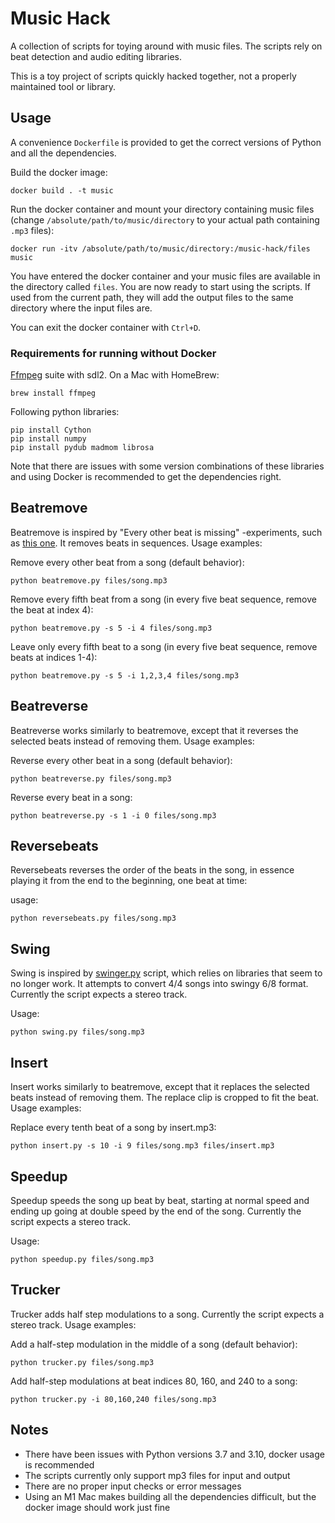 # Music Hack

A collection of scripts for toying around with music files. The scripts rely on beat detection and audio editing libraries.

This is a toy project of scripts quickly hacked together, not a properly maintained tool or library.

## Usage

A convenience `Dockerfile` is provided to get the correct versions of Python and all the dependencies.

Build the docker image:

    docker build . -t music

Run the docker container and mount your directory containing music files (change `/absolute/path/to/music/directory` to your actual path containing `.mp3` files):

    docker run -itv /absolute/path/to/music/directory:/music-hack/files music

You have entered the docker container and your music files are available in the directory called `files`. You are now ready to start using the scripts. If used from the current path, they will add the output files to the same directory where the input files are.

You can exit the docker container with `Ctrl+D`.

### Requirements for running without Docker

[Ffmpeg](https://www.ffmpeg.org) suite with sdl2. On a Mac with HomeBrew:

    brew install ffmpeg

Following python libraries:

    pip install Cython
    pip install numpy
    pip install pydub madmom librosa

Note that there are issues with some version combinations of these libraries and using Docker is recommended to get the dependencies right.

## Beatremove

Beatremove is inspired by "Every other beat is missing" -experiments, such as [this one](https://youtu.be/jws73OMT6a8). It removes beats in sequences. Usage examples:

Remove every other beat from a song (default behavior):

    python beatremove.py files/song.mp3

Remove every fifth beat from a song (in every five beat sequence, remove the beat at index 4):

    python beatremove.py -s 5 -i 4 files/song.mp3

Leave only every fifth beat to a song (in every five beat sequence, remove beats at indices 1-4):

    python beatremove.py -s 5 -i 1,2,3,4 files/song.mp3

## Beatreverse

Beatreverse works similarly to beatremove, except that it reverses the selected beats instead of removing them. Usage examples:

Reverse every other beat in a song (default behavior):

    python beatreverse.py files/song.mp3

Reverse every beat in a song:

    python beatreverse.py -s 1 -i 0 files/song.mp3

## Reversebeats

Reversebeats reverses the order of the beats in the song, in essence playing it from the end to the beginning, one beat at time:

usage:

    python reversebeats.py files/song.mp3

## Swing

Swing is inspired by [swinger.py](https://github.com/echonest/remix/blob/master/tutorial/swinger/swinger.py) script, which relies on libraries that seem to no longer work. It attempts to convert 4/4 songs into swingy 6/8 format. Currently the script expects a stereo track.

Usage:

    python swing.py files/song.mp3

## Insert

Insert works similarly to beatremove, except that it replaces the selected beats instead of removing them. The replace clip is cropped to fit the beat. Usage examples:

Replace every tenth beat of a song by insert.mp3:

    python insert.py -s 10 -i 9 files/song.mp3 files/insert.mp3

## Speedup

Speedup speeds the song up beat by beat, starting at normal speed and ending up going at double speed by the end of the song. Currently the script expects a stereo track.

Usage:

    python speedup.py files/song.mp3

## Trucker

Trucker adds half step modulations to a song. Currently the script expects a stereo track. Usage examples:

Add a half-step modulation in the middle of a song (default behavior):

    python trucker.py files/song.mp3

Add half-step modulations at beat indices 80, 160, and 240 to a song:

    python trucker.py -i 80,160,240 files/song.mp3

## Notes

- There have been issues with Python versions 3.7 and 3.10, docker usage is recommended
- The scripts currently only support mp3 files for input and output
- There are no proper input checks or error messages
- Using an M1 Mac makes building all the dependencies difficult, but the docker image should work just fine
